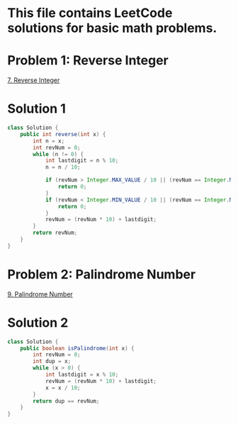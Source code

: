 # This file contains LeetCode solutions for basic math problems.

# Problem 1: Reverse Integer
[7. Reverse Integer](https://leetcode.com/problems/reverse-integer/)

# Solution 1
```java
class Solution {
    public int reverse(int x) {
        int n = x;
        int revNum = 0;
        while (n != 0) {
            int lastdigit = n % 10;
            n = n / 10;

            if (revNum > Integer.MAX_VALUE / 10 || (revNum == Integer.MAX_VALUE / 10 && lastdigit > 7)) {
                return 0;
            }
            if (revNum < Integer.MIN_VALUE / 10 || (revNum == Integer.MIN_VALUE / 10 && lastdigit < -8)) {
                return 0;
            }
            revNum = (revNum * 10) + lastdigit;
        }
        return revNum;
    }
}
```

# Problem 2: Palindrome Number
[9. Palindrome Number](https://leetcode.com/problems/palindrome-number/)

# Solution 2
```java
class Solution {
    public boolean isPalindrome(int x) {
        int revNum = 0;
        int dup = x;
        while (x > 0) {
            int lastdigit = x % 10;
            revNum = (revNum * 10) + lastdigit;
            x = x / 10;
        }
        return dup == revNum;
    }
}
```
